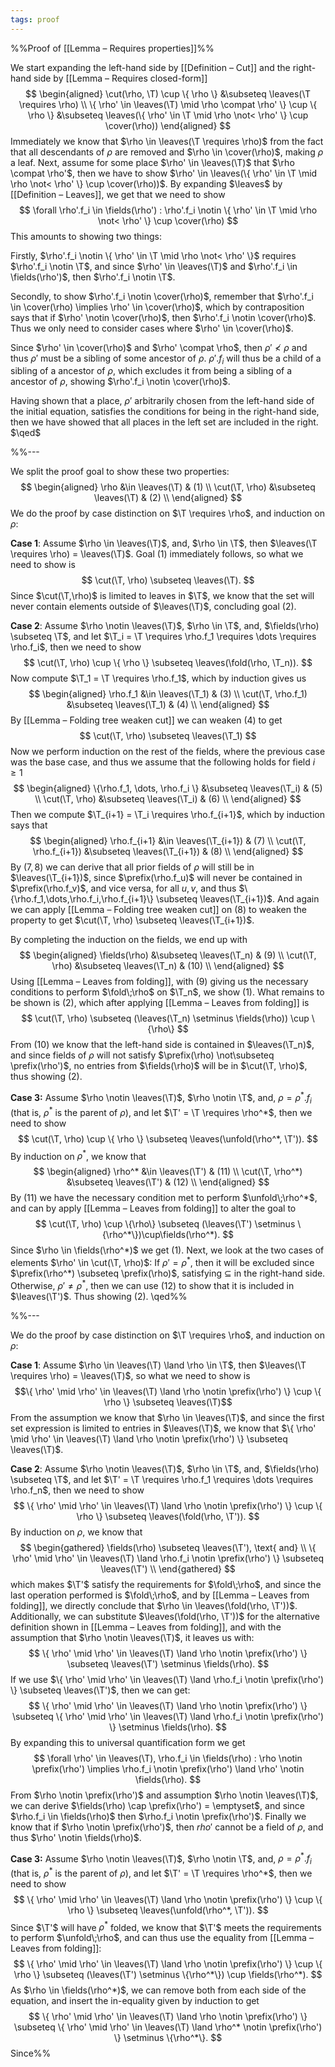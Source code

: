 ```yaml
---
tags: proof
---
```


%%Proof of [[Lemma – Requires properties]]%%

We start expanding the left-hand side by [[Definition – Cut]] and the right-hand side by [[Lemma – Requires closed-form]]
$$
\begin{aligned}
\cut(\rho, \T) \cup \{ \rho \} &\subseteq \leaves(\T \requires \rho) \\
 \{ \rho' \in \leaves(\T) \mid \rho \compat \rho' \} \cup \{ \rho \} &\subseteq \leaves(\{ \rho' \in \T \mid \rho \not< \rho' \} \cup \cover(\rho))
\end{aligned}
$$
Immediately we know that $\rho \in \leaves(\T \requires \rho)$ from the fact that all descendants of $\rho$ are removed and $\rho \in \cover(\rho)$, making $\rho$ a leaf. Next, assume for some place $\rho' \in \leaves(\T)$ that $\rho \compat \rho'$, then we have to show $\rho' \in \leaves(\{ \rho' \in \T \mid \rho \not< \rho' \} \cup \cover(\rho))$. By expanding $\leaves$ by [[Definition – Leaves]], we get that we need to show
$$
\forall \rho'.f_i \in \fields(\rho') : \rho'.f_i \notin \{ \rho' \in \T \mid \rho \not< \rho' \} \cup \cover(\rho)
$$
This amounts to showing two things:

Firstly, $\rho'.f_i \notin \{ \rho' \in \T \mid \rho \not< \rho' \}$ requires $\rho'.f_i \notin \T$, and since $\rho' \in \leaves(\T)$ and $\rho'.f_i \in \fields(\rho')$, then $\rho'.f_i \notin \T$.

Secondly, to show $\rho'.f_i \notin \cover(\rho)$, remember that $\rho'.f_i \in \cover(\rho) \implies \rho' \in \cover(\rho)$, which by contraposition says that if $\rho' \notin \cover(\rho)$, then $\rho'.f_i \notin \cover(\rho)$. Thus we only need to consider cases where $\rho' \in \cover(\rho)$.

Since $\rho' \in \cover(\rho)$ and $\rho' \compat \rho$, then $\rho' \not< \rho$ and thus $\rho'$ must be a sibling of some ancestor of $\rho$. $\rho'.f_i$ will thus be a child of a sibling of a ancestor of $\rho$, which excludes it from being a sibling of a ancestor of $\rho$, showing $\rho'.f_i \notin \cover(\rho)$.

Having shown that a place, $\rho'$ arbitrarily chosen from the left-hand side of the initial equation, satisfies the conditions for being in the right-hand side, then we have showed that all places in the left set are included in the right. $\qed$

%%---

We split the proof goal to show these two properties:
$$
\begin{aligned}
\rho &\in \leaves(\T) & (1) \\
\cut(\T, \rho) &\subseteq \leaves(\T) & (2) \\
\end{aligned}
$$
We do the proof by case distinction on $\T \requires \rho$, and induction on $\rho$:

**Case 1**: Assume $\rho \in \leaves(\T)$, and, $\rho \in \T$, then $\leaves(\T \requires \rho) = \leaves(\T)$. Goal $(1)$ immediately follows, so what we need to show is
$$
\cut(\T, \rho) \subseteq \leaves(\T).
$$
Since $\cut(\T,\rho)$ is limited to leaves in $\T$, we know that the set will never contain elements outside of $\leaves(\T)$, concluding goal $(2)$.

**Case 2**: Assume $\rho \notin \leaves(\T)$, $\rho \in \T$, and, $\fields(\rho) \subseteq \T$, and let $\T_i = \T \requires \rho.f_1 \requires \dots \requires \rho.f_i$, then we need to show
$$
\cut(\T, \rho) \cup \{ \rho \} \subseteq \leaves(\fold(\rho, \T_n)).
$$
Now compute $\T_1 = \T \requires \rho.f_1$, which by induction gives us
$$
\begin{aligned}
\rho.f_1 &\in \leaves(\T_1) & (3) \\
\cut(\T, \rho.f_1) &\subseteq \leaves(\T_1) & (4) \\
\end{aligned}
$$
By [[Lemma – Folding tree weaken cut]] we can weaken $(4)$ to get
$$
\cut(\T, \rho) \subseteq \leaves(\T_1)
$$
Now we perform induction on the rest of the fields, where the previous case was the base case, and thus we assume that the following holds for field $i \geq 1$
$$
\begin{aligned}
\{\rho.f_1, \dots, \rho.f_i \} &\subseteq \leaves(\T_i) & (5) \\
\cut(\T, \rho) &\subseteq \leaves(\T_i) & (6) \\
\end{aligned}
$$
Then we compute $\T_{i+1} = \T_i \requires \rho.f_{i+1}$, which by induction says that
$$
\begin{aligned}
\rho.f_{i+1} &\in \leaves(\T_{i+1}) & (7) \\
\cut(\T, \rho.f_{i+1}) &\subseteq \leaves(\T_{i+1}) & (8) \\
\end{aligned}
$$
By $(7,8)$ we can derive that all prior fields of $\rho$ will still be in $\leaves(\T_{i+1})$, since $\prefix(\rho.f_u)$ will never be contained in $\prefix(\rho.f_v)$, and vice versa, for all $u,v$, and thus $\{\rho.f_1,\dots,\rho.f_i,\rho.f_{i+1}\} \subseteq \leaves(\T_{i+1})$. And again we can apply [[Lemma – Folding tree weaken cut]] on $(8)$ to weaken the property to get $\cut(\T, \rho) \subseteq \leaves(\T_{i+1})$.

By completing the induction on the fields, we end up with
$$
\begin{aligned}
\fields(\rho) &\subseteq \leaves(\T_n) & (9) \\
\cut(\T, \rho) &\subseteq \leaves(\T_n) & (10) \\
\end{aligned}
$$
Using [[Lemma – Leaves from folding]], with $(9)$ giving us the necessary conditions to perform $\fold\;\rho$ on $\T_n$, we show $(1)$. What remains to be shown is $(2)$, which after applying [[Lemma – Leaves from folding]] is
$$
\cut(\T, \rho) \subseteq (\leaves(\T_n) \setminus \fields(\rho)) \cup \{\rho\}
$$
From $(10)$ we know that the left-hand side is contained in $\leaves(\T_n)$, and since fields of $\rho$ will not satisfy $\prefix(\rho) \not\subseteq \prefix(\rho')$, no entries from $\fields(\rho)$ will be in $\cut(\T, \rho)$, thus showing $(2)$.

**Case 3:** Assume $\rho \notin \leaves(\T)$, $\rho \notin \T$, and, $\rho = \rho^*.f_i$ (that is, $\rho^*$ is the parent of $\rho$), and let $\T' = \T \requires \rho^*$, then we need to show
$$
\cut(\T, \rho) \cup \{ \rho \} \subseteq \leaves(\unfold(\rho^*, \T')).
$$
By induction on $\rho^*$, we know that
$$
\begin{aligned}
\rho^* &\in \leaves(\T') & (11) \\
\cut(\T, \rho^*) &\subseteq \leaves(\T') & (12) \\
\end{aligned}
$$
By $(11)$ we have the necessary condition met to perform $\unfold\;\rho^*$, and can by apply [[Lemma – Leaves from folding]] to alter the goal to
$$
\cut(\T, \rho) \cup \{\rho\} \subseteq (\leaves(\T') \setminus \{\rho^*\})\cup\fields(\rho^*).
$$
Since $\rho \in \fields(\rho^*)$ we get $(1)$. Next, we look at the two cases of elements $\rho' \in \cut(\T, \rho)$: If $\rho' = \rho^*$, then it will be excluded since $\prefix(\rho^*) \subseteq \prefix(\rho)$, satisfying $\subseteq$ in the right-hand side. Otherwise, $\rho' \neq \rho^*$, then we can use $(12)$ to show that it is included in $\leaves(\T')$. Thus showing $(2)$. \qed%%

%%---

We do the proof by case distinction on $\T \requires \rho$, and induction on $\rho$:

**Case 1**: Assume $\rho \in \leaves(\T) \land \rho \in \T$, then $\leaves(\T \requires \rho) = \leaves(\T)$, so what we need to show is $$\{ \rho' \mid \rho' \in \leaves(\T) \land \rho \notin \prefix(\rho') \} \cup \{ \rho \} \subseteq \leaves(\T)$$
From the assumption we know that $\rho \in \leaves(\T)$, and since the first set expression is limited to entries in $\leaves(\T)$, we know that $\{ \rho' \mid \rho' \in \leaves(\T) \land \rho \notin \prefix(\rho') \} \subseteq \leaves(\T)$.

**Case 2**: Assume $\rho \notin \leaves(\T)$, $\rho \in \T$, and, $\fields(\rho) \subseteq \T$, and let $\T' = \T \requires \rho.f_1 \requires \dots \requires \rho.f_n$, then we need to show
$$
\{ \rho' \mid \rho' \in \leaves(\T) \land \rho \notin \prefix(\rho') \} \cup \{ \rho \} \subseteq \leaves(\fold(\rho, \T')).
$$
By induction on $\rho$, we know that
$$
\begin{gathered}
\fields(\rho) \subseteq \leaves(\T'), \text{ and} \\
\{ \rho' \mid \rho' \in \leaves(\T) \land \rho.f_i \notin \prefix(\rho') \} \subseteq \leaves(\T') \\
\end{gathered}
$$
which makes $\T'$ satisfy the requirements for $\fold\;\rho$, and since the last operation performed is $\fold\;\rho$, and by [[Lemma – Leaves from folding]], we directly conclude that $\rho \in \leaves(\fold(\rho, \T'))$. Additionally, we can substitute $\leaves(\fold(\rho, \T'))$ for the alternative definition shown in [[Lemma – Leaves from folding]], and with the assumption that $\rho \notin \leaves(\T)$, it leaves us with:
$$
\{ \rho' \mid \rho' \in \leaves(\T) \land \rho \notin \prefix(\rho') \} \subseteq \leaves(\T') \setminus \fields(\rho).
$$
If we use $\{ \rho' \mid \rho' \in \leaves(\T) \land \rho.f_i \notin \prefix(\rho') \} \subseteq \leaves(\T')$, then we can get:
$$
\{ \rho' \mid \rho' \in \leaves(\T) \land \rho \notin \prefix(\rho') \} \subseteq \{ \rho' \mid \rho' \in \leaves(\T) \land \rho.f_i \notin \prefix(\rho') \} \setminus \fields(\rho).
$$
By expanding this to universal quantification form we get
$$
\forall \rho' \in \leaves(\T), \rho.f_i \in \fields(\rho) : \rho \notin \prefix(\rho') \implies \rho.f_i \notin \prefix(\rho') \land \rho' \notin \fields(\rho).
$$
From $\rho \notin \prefix(\rho')$ and assumption $\rho \notin \leaves(\T)$, we can derive $\fields(\rho) \cap \prefix(\rho') = \emptyset$, and since $\rho.f_i \in \fields(\rho)$ then $\rho.f_i \notin \prefix(\rho')$. Finally we know that if $\rho \notin \prefix(\rho')$, then $rho'$ cannot be a field of $\rho$, and thus $\rho' \notin \fields(\rho)$.

**Case 3:** Assume $\rho \notin \leaves(\T)$, $\rho \notin \T$, and, $\rho = \rho^*.f_i$ (that is, $\rho^*$ is the parent of $\rho$), and let $\T' = \T \requires \rho^*$, then we need to show
$$
\{ \rho' \mid \rho' \in \leaves(\T) \land \rho \notin \prefix(\rho') \} \cup \{ \rho \} \subseteq \leaves(\unfold(\rho^*, \T')).
$$
Since $\T'$ will have $\rho^*$ folded, we know that $\T'$ meets the requirements to perform $\unfold\;\rho$, and can thus use the equality from [[Lemma – Leaves from folding]]:
$$
\{ \rho' \mid \rho' \in \leaves(\T) \land \rho \notin \prefix(\rho') \} \cup \{ \rho \} \subseteq (\leaves(\T') \setminus \{\rho^*\}) \cup \fields(\rho^*).
$$
As $\rho \in \fields(\rho^*)$, we can remove both from each side of the equation, and insert the in-equality given by induction to get
$$
\{ \rho' \mid \rho' \in \leaves(\T) \land \rho \notin \prefix(\rho') \} \subseteq \{ \rho' \mid \rho' \in \leaves(\T) \land \rho^* \notin \prefix(\rho') \} \setminus \{\rho^*\}.
$$
Since%%
